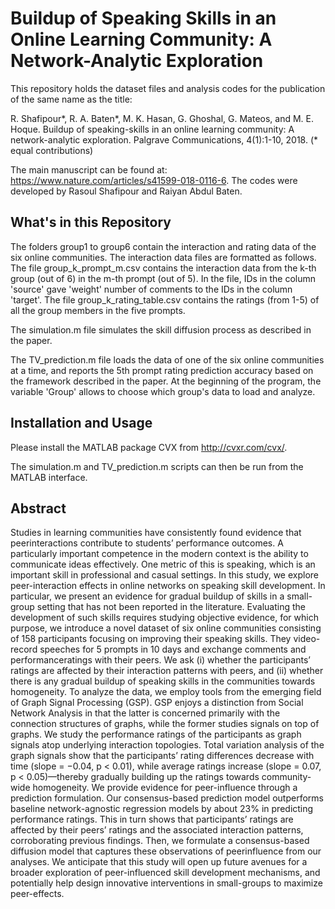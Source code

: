 # Buildup of Speaking Skills in an Online Learning Community: A Network-Analytic Exploration

This repository holds the dataset files and analysis codes for the publication of the same name as the title:

R. Shafipour*, R. A. Baten*, M. K. Hasan, G. Ghoshal, G. Mateos, and M. E. Hoque. Buildup of speaking-skills in an online learning community: A network-analytic exploration. Palgrave Communications, 4(1):1-10, 2018. (* equal contributions)

The main manuscript can be found at: https://www.nature.com/articles/s41599-018-0116-6. The codes were developed by Rasoul Shafipour and Raiyan Abdul Baten.

## What's in this Repository

The folders group1 to group6 contain the interaction and rating data of the six online communities. The interaction data files are formatted as follows. The file group_k_prompt_m.csv contains the interaction data from the k-th group (out of 6) in the m-th prompt (out of 5). In the file, IDs in the column 'source' gave 'weight' number of comments to the IDs in the column 'target'. The file group_k_rating_table.csv contains the ratings (from 1-5) of all the group members in the five prompts.

The simulation.m file simulates the skill diffusion process as described in the paper.

The TV_prediction.m file loads the data of one of the six online communities at a time, and reports the 5th prompt rating prediction accuracy based on the framework described in the paper. At the beginning of the program, the variable 'Group' allows to choose which group's data to load and analyze.

## Installation and Usage

Please install the MATLAB package CVX from http://cvxr.com/cvx/.

The simulation.m and TV_prediction.m scripts can then be run from the MATLAB interface.

## Abstract

Studies in learning communities have consistently found evidence that peerinteractions contribute to students’ performance outcomes. A particularly important competence in the modern context is the ability to communicate ideas effectively. One metric of this is speaking, which is an important skill in professional and casual settings. In this study, we explore peer-interaction effects in online networks on speaking skill development. In particular, we present an evidence for gradual buildup of skills in a small-group setting that has not been reported in the literature. Evaluating the development of such skills requires studying objective evidence, for which purpose, we introduce a novel dataset of six online communities consisting of 158 participants focusing on improving their speaking skills. They video-record speeches for 5 prompts in 10 days and exchange comments and performanceratings with their peers. We ask (i) whether the participants’ ratings are affected by their interaction patterns with peers, and (ii) whether there is any gradual buildup of speaking skills in the communities towards homogeneity. To analyze the data, we employ tools from the emerging field of Graph Signal Processing (GSP). GSP enjoys a distinction from Social Network Analysis in that the latter is concerned primarily with the connection structures of graphs, while the former studies signals on top of graphs. We study the performance ratings of the participants as graph signals atop underlying interaction topologies. Total variation analysis of the graph signals show that the participants’ rating differences decrease with time (slope = −0.04, p < 0.01), while average ratings increase (slope = 0.07, p < 0.05)—thereby gradually building up the ratings towards community-wide homogeneity. We provide evidence for peer-influence through a prediction formulation. Our consensus-based prediction model outperforms baseline network-agnostic regression models by about 23% in predicting performance ratings. This in turn shows that participants’ ratings are affected by their peers’ ratings and the associated interaction patterns, corroborating previous findings. Then, we formulate a consensus-based diffusion model that captures these observations of peerinfluence from our analyses. We anticipate that this study will open up future avenues for a broader exploration of peer-influenced skill development mechanisms, and potentially help design innovative interventions in small-groups to maximize peer-effects.

